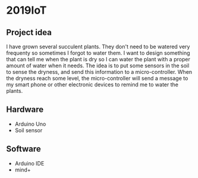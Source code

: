 # 2019IoT

## Project idea
I have grown several succulent plants. They don't need to be watered very frequenty so sometimes I forgot to water them. I want to design something that can tell me when the plant is dry so I can water the plant with a proper amount of water when it needs. The idea is to put some sensors in the soil to sense the dryness, and send this information to a micro-controller. When the dryness reach some level, the micro-controller will send a message to my smart phone or other electronic devices to remind me to water the plants.

## Hardware 
- Arduino Uno
- Soil sensor

## Software
- Arduino IDE
- mind+
